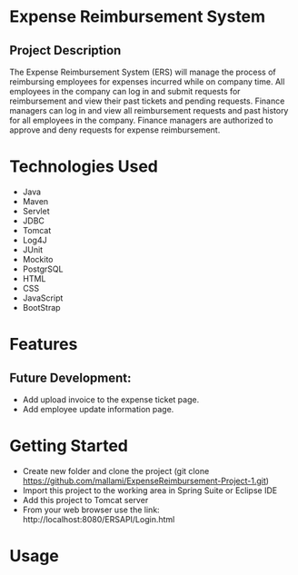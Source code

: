# Expense Reimbursement System
## Project Description
The Expense Reimbursement System (ERS) will manage the process of reimbursing employees for expenses incurred while on company time. All employees in the company can log in and submit requests for reimbursement and view their past tickets and pending requests. Finance managers can log in and view all reimbursement requests and past history for all employees in the company. Finance managers are authorized to approve and deny requests for expense reimbursement.

# Technologies Used
* Java
* Maven
* Servlet
* JDBC
* Tomcat
* Log4J
* JUnit
* Mockito
* PostgrSQL
* HTML
* CSS
* JavaScript
* BootStrap

# Features
## Future Development:
* Add upload invoice to the expense ticket page.
* Add employee update information page.
                    
# Getting Started
* Create new folder and clone the project (git clone https://github.com/mallami/ExpenseReimbursement-Project-1.git)
* Import this project to the working area in Spring Suite or Eclipse IDE
* Add this project to Tomcat server
* From your web browser use the link: http://localhost:8080/ERSAPI/Login.html


# Usage






